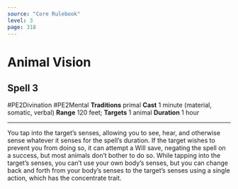 ```yaml
---
source: "Core Rulebook"
level: 3
page: 318
---
```


# Animal Vision
## Spell 3
#PE2Divination #PE2Mental 
**Traditions** primal
**Cast** 1 minute (material, somatic, verbal)
**Range** 120 feet; **Targets** 1 animal
**Duration** 1 hour

-----
You tap into the target’s senses, allowing you to see, hear, and otherwise sense whatever it senses for the spell’s duration. If the target wishes to prevent you from doing so, it can attempt a Will save, negating the spell on a success, but most animals don’t bother to do so. While tapping into the target’s senses, you can’t use your own body’s senses, but you can change back and forth from your body’s senses to the target’s senses using a single action, which has the concentrate trait.